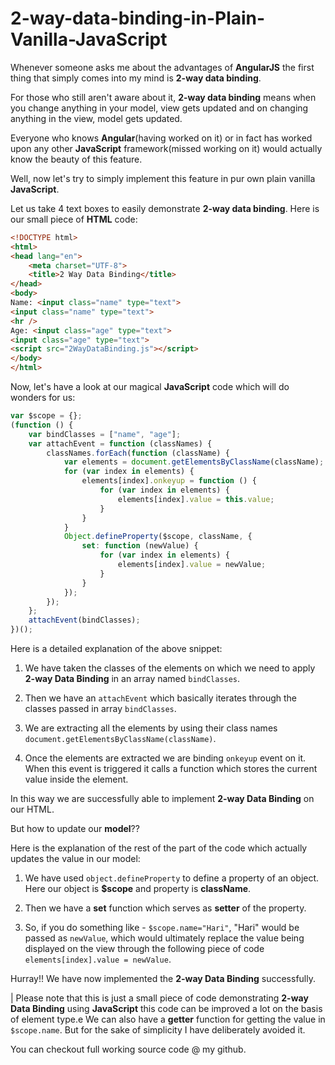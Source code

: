 # 2-way-data-binding-in-Plain-Vanilla-JavaScript


Whenever someone asks me about the advantages of **AngularJS** the first thing that simply comes into my mind is **2-way data binding**.

For those who still aren't aware about it, **2-way data binding** means when you change anything in your model, view gets updated and on changing anything in the view, model gets updated.

Everyone who knows **Angular**(having worked on it) or in fact has worked upon any other **JavaScript** framework(missed working on it) would actually know the beauty of this feature.

Well, now let's try to simply implement this feature in pur own plain vanilla **JavaScript**.

Let us take 4 text boxes to easily demonstrate **2-way data binding**. Here is our small piece of **HTML** code:

```HTML
<!DOCTYPE html>
<html>
<head lang="en">
    <meta charset="UTF-8">
    <title>2 Way Data Binding</title>
</head>
<body>
Name: <input class="name" type="text">
<input class="name" type="text">
<hr />
Age: <input class="age" type="text">
<input class="age" type="text">
<script src="2WayDataBinding.js"></script>
</body>
</html>
```
Now, let's have a look at our magical **JavaScript** code which will do wonders for us:

```JavaScript
var $scope = {};
(function () {
    var bindClasses = ["name", "age"];
    var attachEvent = function (classNames) {
        classNames.forEach(function (className) {
            var elements = document.getElementsByClassName(className);
            for (var index in elements) {
                elements[index].onkeyup = function () {
                    for (var index in elements) {
                        elements[index].value = this.value;
                    }
                }
            }
            Object.defineProperty($scope, className, {
                set: function (newValue) {
                    for (var index in elements) {
                        elements[index].value = newValue;
                    }
                }
            });
        });
    };
    attachEvent(bindClasses);
})();
```
Here is a detailed explanation of the above snippet:

1. We have taken the classes of the elements on which we need to apply **2-way Data Binding** in an array named ```bindClasses```.

2. Then we have an ```attachEvent``` which basically iterates through the classes passed in array ```bindClasses```.

3.  We are extracting all the elements by using their class names ```document.getElementsByClassName(className)```.

4. Once the elements are extracted we are binding ```onkeyup``` event on it. When this event is triggered it calls a function which stores the current value inside the element.

In this way we are successfully able to implement **2-way Data Binding** on our HTML.

But how to update our **model**??

Here is the explanation of the rest of the part of the code which actually updates the value in our model:

1. We have used ```object.defineProperty``` to define a property of an object. Here our object is **$scope** and property is **className**.

2. Then we have a **set** function which serves as **setter** of the property.

3. So, if you do something like - ```$scope.name="Hari"```, "Hari" would be passed as ```newValue```, which would ultimately replace the value being displayed on the view through the following piece of code ```elements[index].value = newValue```.

Hurray!! We have now implemented the **2-way Data Binding** successfully.

| Please note that this is just a small piece of code demonstrating **2-way Data Binding** using **JavaScript** this code can be improved a lot on the basis of element type.e We can also have a **getter** function for getting the value in ```$scope.name```. But for the sake of simplicity I have deliberately avoided it.

You can checkout full working source code @ my github.